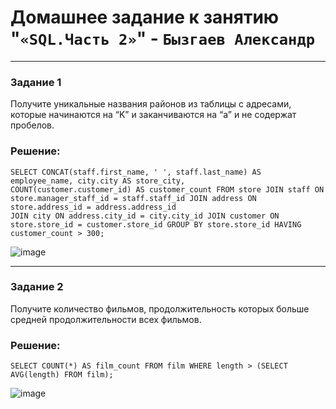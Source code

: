 # Домашнее задание к занятию "`«SQL.Часть 2»`" - `Бызгаев Александр`

---

### Задание 1

Получите уникальные названия районов из таблицы с адресами, которые начинаются на “K” и заканчиваются на “a” и не содержат пробелов.

### Решение:

```
SELECT CONCAT(staff.first_name, ' ', staff.last_name) AS employee_name, city.city AS store_city,
COUNT(customer.customer_id) AS customer_count FROM store JOIN staff ON store.manager_staff_id = staff.staff_id JOIN address ON store.address_id = address.address_id
JOIN city ON address.city_id = city.city_id JOIN customer ON store.store_id = customer.store_id GROUP BY store.store_id HAVING customer_count > 300;
```

![image](https://github.com/Byzgaev-I/SQL.Part-2/blob/main/2-1.png)

---

### Задание 2

Получите количество фильмов, продолжительность которых больше средней продолжительности всех фильмов.

### Решение:

```
SELECT COUNT(*) AS film_count FROM film WHERE length > (SELECT AVG(length) FROM film);
```

![image](https://github.com/Byzgaev-I/SQL.Part-2/blob/main/2-2.png)

